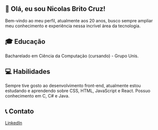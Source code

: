 <div> 
  <h2>👋 Olá, eu sou Nicolas Brito Cruz!</h2>
</div>
    
 Bem-vindo ao meu perfil, atualmente aos 20 anos, busco sempre ampliar meu conhecimento e experiência nessa incrível área da tecnologia.
  
<div>
  <h2>🎓  Educação </h2>
</div>

Bacharelado em Ciência da Computação (cursando) - Grupo Unis.

<div>
  <h2>💻  Habilidades</h2>
</div>


Sempre tive gosto ao desenvolvimento front-end, atualmente estou estudando e aprendendo sobre CSS, HTML, JavaScript e React.
Possuo conhecimento em C, C# e Java.

<div>
  <h2>📞  Contato</h2>
</div>


[LinkedIn](https://www.linkedin.com/in/nicolas-brito-cruz-a19b17291/)

